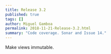 ```yaml
---
title: Release 3.2
published: true
tags: []
author: Miguel Gamboa
permalink: 2018-11-21-Release-3.2.html
summary: "Code coverage. Sonar and Issue 14."  
---
```


Make views immutable.
